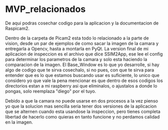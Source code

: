 # MVP_relacionados
De aqui podras cosechar codigo para la aplicacion y la documentacion de Raspicam2. 

Dentro de la carpeta de Picam2 esta todo lo relacionado a la parte de vision, desde un par de ejemplos de como sacar la imagen de la camara y entregarla a Opencv, hasta a montarla en PyQt. 
La version final de mi aplicacion de inspeccion es el archivo que dice SSIM2App, ese lee el config para determinar los parametros de la camara y solo esta haciendo la comparacion de la imagen. 
El Base_Window es lo que yo desarrolle, si hay algo de codigo que te sirva cosechalo, si no pues, con que te sirva para entender que es lo que estamos buscando usar es suficiente, lo unico que considero yo que vale la pena mencionar es que dentro de esos codigos los directorios estan a mi raspberry asi que eliminalos, o ajustalos a donde lo pongas, solo reemplaza "diego" por el tuyo. 

Debido a que la camara no puede usarse en dos procesos a la vez pienso yo que la solucion mas sencilla seria tener dos versiones de la aplicacion que se alternen cuando esta usandose la inspeccion, pero tienes completa libertad de hacerlo como quieras en tanto funcione y no perdamos calidad en la imagen. 
